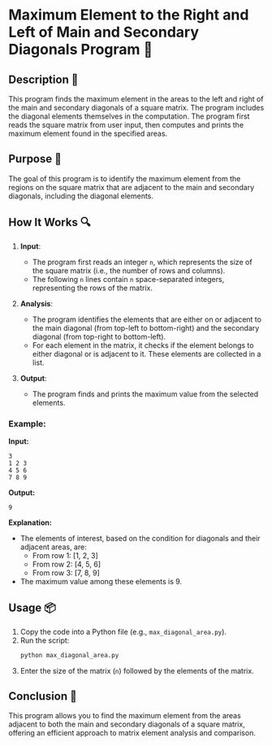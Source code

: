 # Maximum Element to the Right and Left of Main and Secondary Diagonals Program 📝

## Description 📝

This program finds the maximum element in the areas to the left and right of the main and secondary diagonals of a square matrix.
The program includes the diagonal elements themselves in the computation.
The program first reads the square matrix from user input, then computes and prints the maximum element found in the specified areas.

## Purpose 🎯

The goal of this program is to identify the maximum element from the regions on the square matrix that are adjacent to the main and secondary diagonals, including the diagonal elements.

## How It Works 🔍

1. **Input**:

    - The program first reads an integer `n`, which represents the size of the square matrix (i.e., the number of rows and columns).
    - The following `n` lines contain `n` space-separated integers, representing the rows of the matrix.

2. **Analysis**:

    - The program identifies the elements that are either on or adjacent to the main diagonal (from top-left to bottom-right) and the secondary diagonal (from top-right to bottom-left).
    - For each element in the matrix, it checks if the element belongs to either diagonal or is adjacent to it. These elements are collected in a list.

3. **Output**:
    - The program finds and prints the maximum value from the selected elements.

### Example:

**Input:**

```plaintext
3
1 2 3
4 5 6
7 8 9
```

**Output:**

```plaintext
9
```

**Explanation:**

-   The elements of interest, based on the condition for diagonals and their adjacent areas, are:
    -   From row 1: [1, 2, 3]
    -   From row 2: [4, 5, 6]
    -   From row 3: [7, 8, 9]
-   The maximum value among these elements is 9.

## Usage 📦

1. Copy the code into a Python file (e.g., `max_diagonal_area.py`).
2. Run the script:
    ```bash
    python max_diagonal_area.py
    ```
3. Enter the size of the matrix (`n`) followed by the elements of the matrix.

## Conclusion 🚀

This program allows you to find the maximum element from the areas adjacent to both the main and secondary diagonals of a square matrix, offering an efficient approach to matrix element analysis and comparison.

